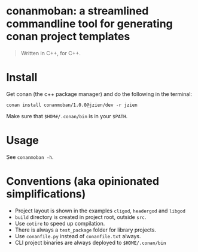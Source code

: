 # conanmoban: a streamlined commandline tool for generating conan project templates

> Written in C++, for C++.

# Install

Get conan (the c++ package manager) and do the following in the terminal:

```
conan install conanmoban/1.0.0@jzien/dev -r jzien
```

Make sure that `$HOM#/.conan/bin` is in your `$PATH`.

# Usage

See `conanmoban -h`.

# Conventions (aka opinionated simplifications)

* Project layout is shown in the examples `cligod`, `headergod` and `libgod`
* `build` directory is created in project root, outside `src`.
* Use `cotire` to speed up compilation.
* There is always a `test_package` folder for library projects.
* Use `conanfile.py` instead of `conanfile.txt` always.
* CLI project binaries are always deployed to `$HOME/.conan/bin`